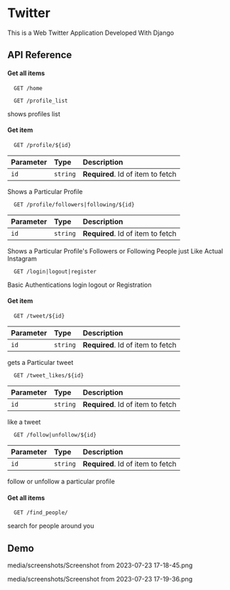 
# Twitter

This is a Web Twitter Application Developed With Django


## API Reference

#### Get all items

```http
  GET /home
```

```http
  GET /profile_list
```
shows profiles list 

#### Get item

```http
  GET /profile/${id}
```

| Parameter | Type     | Description                       |
| :-------- | :------- | :-------------------------------- |
| `id`      | `string` | **Required**. Id of item to fetch |


Shows a Particular Profile

```http
  GET /profile/followers|following/${id}
```

| Parameter | Type     | Description                       |
| :-------- | :------- | :-------------------------------- |
| `id`      | `string` | **Required**. Id of item to fetch |


Shows a Particular Profile's Followers or Following People just Like Actual Instagram 

```http
  GET /login|logout|register
```
Basic Authentications login logout or Registration

#### Get item

```http
  GET /tweet/${id}
```

| Parameter | Type     | Description                       |
| :-------- | :------- | :-------------------------------- |
| `id`      | `string` | **Required**. Id of item to fetch |

gets a Particular tweet

```http
  GET /tweet_likes/${id}
```

| Parameter | Type     | Description                       |
| :-------- | :------- | :-------------------------------- |
| `id`      | `string` | **Required**. Id of item to fetch |

like a tweet

```http
  GET /follow|unfollow/${id}
```

| Parameter | Type     | Description                       |
| :-------- | :------- | :-------------------------------- |
| `id`      | `string` | **Required**. Id of item to fetch |

follow or unfollow a particular profile

#### Get all items

```http
  GET /find_people/
```
search for people around you

## Demo

media/screenshots/Screenshot from 2023-07-23 17-18-45.png

media/screenshots/Screenshot from 2023-07-23 17-19-36.png


